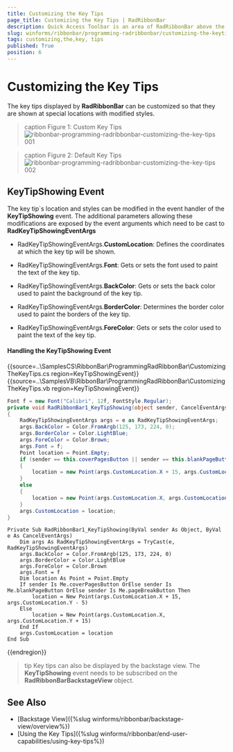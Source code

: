 ```yaml
---
title: Customizing the Key Tips
page_title: Customizing the Key Tips | RadRibbonBar
description: Quick Access Toolbar is an area of RadRibbonBar above the tabs.
slug: winforms/ribbonbar/programming-radribbonbar/customizing-the-keytips
tags: customizing,the,key, tips
published: True
position: 6
---
```


# Customizing the Key Tips

The key tips displayed by **RadRibbonBar** can be customized so that they are shown at special locations with modified styles.

>caption Figure 1: Custom Key Tips
![ribbonbar-programming-radribbonbar-customizing-the-key-tips 001](images/ribbonbar-programming-radribbonbar-customizing-the-key-tips001.png)

>caption Figure 2: Default Key Tips
![ribbonbar-programming-radribbonbar-customizing-the-key-tips 002](images/ribbonbar-programming-radribbonbar-customizing-the-key-tips002.png)

## KeyTipShowing Event

The key tip`s location and styles can be modified in the event handler of the **KeyTipShowing** event. The additional parameters allowing these modifications are exposed by the event arguments which need to be cast to **RadKeyTipShowingEventArgs**

* RadKeyTipShowingEventArgs.**CustomLocation**: Defines the coordinates at which the key tip will be shown.


* RadKeyTipShowingEventArgs.**Font**: Gets or sets the font used to paint the text of the key tip.

* RadKeyTipShowingEventArgs.**BackColor**: Gets or sets the back color used to paint the background of the key tip.

* RadKeyTipShowingEventArgs.**BorderColor**: Determines the border color used to paint the borders of the key tip.


* RadKeyTipShowingEventArgs.**ForeColor**: Gets or sets the color used to paint the text of the key tip.

#### Handling the KeyTipShowing Event

{{source=..\SamplesCS\RibbonBar\ProgrammingRadRibbonBar\CustomizingTheKeyTips.cs region=KeyTipShowingEvent}} 
{{source=..\SamplesVB\RibbonBar\ProgrammingRadRibbonBar\CustomizingTheKeyTips.vb region=KeyTipShowingEvent}}
````C#
Font f = new Font("Calibri", 12f, FontStyle.Regular);
private void RadRibbonBar1_KeyTipShowing(object sender, CancelEventArgs e)
{
    RadKeyTipShowingEventArgs args = e as RadKeyTipShowingEventArgs;
    args.BackColor = Color.FromArgb(125, 173, 224, 0);
    args.BorderColor = Color.LightBlue;
    args.ForeColor = Color.Brown;
    args.Font = f;
    Point location = Point.Empty;
    if (sender == this.coverPagesButton || sender == this.blankPageButton || sender == this.pageBreakButton)
    {
        location = new Point(args.CustomLocation.X + 15, args.CustomLocation.Y - 5);
    }
    else
    {
        location = new Point(args.CustomLocation.X, args.CustomLocation.Y + 15);
    }
    args.CustomLocation = location;
}

````
````VB.NET
Private Sub RadRibbonBar1_KeyTipShowing(ByVal sender As Object, ByVal e As CancelEventArgs)
    Dim args As RadKeyTipShowingEventArgs = TryCast(e, RadKeyTipShowingEventArgs)
    args.BackColor = Color.FromArgb(125, 173, 224, 0)
    args.BorderColor = Color.LightBlue
    args.ForeColor = Color.Brown
    args.Font = f
    Dim location As Point = Point.Empty
    If sender Is Me.coverPagesButton OrElse sender Is Me.blankPageButton OrElse sender Is Me.pageBreakButton Then
        location = New Point(args.CustomLocation.X + 15, args.CustomLocation.Y - 5)
    Else
        location = New Point(args.CustomLocation.X, args.CustomLocation.Y + 15)
    End If
    args.CustomLocation = location
End Sub

```` 



{{endregion}}

>tip Key tips can also be displayed by the backstage view. The **KeyTipShowing** event needs to be subscribed on the **RadRibbonBarBackstageView** object. 

## See Also

* [Backstage View]({%slug winforms/ribbonbar/backstage-view/overview%})
* [Using the Key Tips]({%slug winforms/ribbonbar/end-user-capabilities/using-key-tips%})
